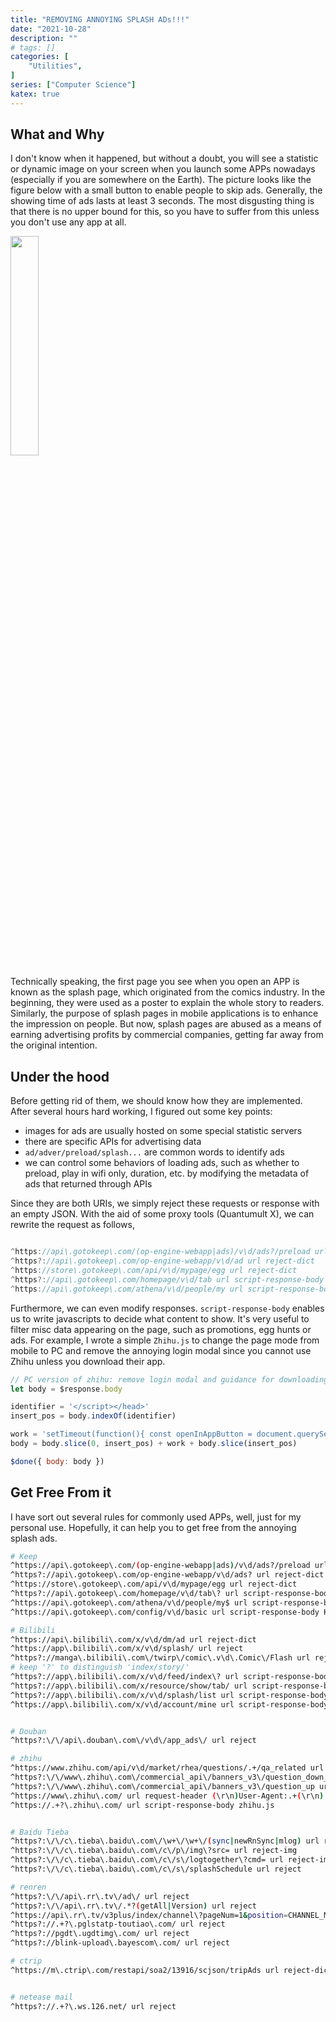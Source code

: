 ```yaml
---
title: "REMOVING ANNOYING SPLASH ADs!!!"
date: "2021-10-28"
description: ""
# tags: []
categories: [
    "Utilities",
]
series: ["Computer Science"]
katex: true
---
```




## What and Why

I don't know when it happened, but without a doubt, you will see a statistic or dynamic image on your screen when you launch some APPs nowadays (especially if you are somewhere on the Earth). The picture looks like the figure below with a small button to enable people to skip ads. Generally, the showing time of ads lasts at least 3 seconds. The most disgusting thing is that there is no upper bound for this, so you have to suffer from this unless you don't use any app at all.



<img src="https://static1.keepcdn.com/ark_optimus/2021/10/27/1635333663953ap3s8jls_750x1334.jpg" style="width:30%"/>





Technically speaking, the first page you see when you open an APP is known as the splash page, which originated from the comics industry. In the beginning, they were used as a poster to explain the whole story to readers. Similarly, the purpose of splash pages in mobile applications is to enhance the impression on people.  But now, splash pages are abused as a means of earning advertising profits by commercial companies, getting far away from the original intention.



## Under the hood

Before getting rid of them, we should know how they are implemented. After several hours hard working, I figured out some key points:



- images for ads are usually hosted on some special statistic servers
- there are specific APIs for advertising data 
- `ad/adver/preload/splash...` are common words to identify ads
- we can control some behaviors of loading ads, such as whether to preload, play in wifi only, duration, etc. by modifying the metadata of ads that returned through APIs



Since they are both URIs, we simply reject these requests or response with an empty JSON. With the aid of some proxy tools (Quantumult X), we can rewrite the request as follows,

```js

^https://api\.gotokeep\.com/(op-engine-webapp|ads)/v\d/ads?/preload url reject-dict
^https?://api\.gotokeep\.com/op-engine-webapp/v\d/ad url reject-dict
^https://store\.gotokeep\.com/api/v\d/mypage/egg url reject-dict
^https?://api\.gotokeep\.com/homepage/v\d/tab url script-response-body Keep.js
^https://api\.gotokeep\.com/athena/v\d/people/my url script-response-body Keep.js

```



Furthermore, we can even modify responses. `script-response-body` enables us to write javascripts to decide what content to show. It's very useful to filter misc data appearing on the page, such as promotions, egg hunts or ads. For example, I wrote a simple `Zhihu.js` to change the page mode from mobile to PC and remove the annoying login modal since you cannot use Zhihu unless you download their app.

```js
// PC version of zhihu: remove login modal and guidance for downloading app
let body = $response.body

identifier = '</script></head>'
insert_pos = body.indexOf(identifier)

work = 'setTimeout(function(){ const openInAppButton = document.querySelector(".OpenInAppButton"); if (openInAppButton) { openInAppButton.style.display = "none"; } const closeBtn = document.querySelector(".Modal-closeButton"); if (closeBtn) { closeBtn.click() }; const btns = document.querySelectorAll(".ModalExp-modalShow .ModalWrap-itemBtn"); if (btns && btns.length && btns[1]) { btns[1].click(); }}, 2500)';
body = body.slice(0, insert_pos) + work + body.slice(insert_pos)

$done({ body: body })

```



## Get Free From it



I have sort out several rules for commonly used APPs, well, just for my personal use. Hopefully, it can help you to get free from the annoying splash ads.



```bash
# Keep
^https://api\.gotokeep\.com/(op-engine-webapp|ads)/v\d/ads?/preload url reject-dict
^https?://api\.gotokeep\.com/op-engine-webapp/v\d/ads? url reject-dict
^https://store\.gotokeep\.com/api/v\d/mypage/egg url reject-dict
^https?://api\.gotokeep\.com/homepage/v\d/tab\? url script-response-body Keep.js
^https://api\.gotokeep\.com/athena/v\d/people/my$ url script-response-body Keep.js
^https://api\.gotokeep\.com/config/v\d/basic url script-response-body Keep.js

# Bilibili
^https://api\.bilibili\.com/x/v\d/dm/ad url reject-dict
^https://app\.bilibili\.com/x/v\d/splash/ url reject
^https?://manga\.bilibili\.com\/twirp\/comic\.v\d\.Comic\/Flash url reject
# keep '?' to distinguish 'index/story/'
^https?://app\.bilibili\.com/x/v\d/feed/index\? url script-response-body bili_feed.js
^https?://app\.bilibili\.com/x/resource/show/tab/ url script-response-body bili_feed.js
^https?://app\.bilibili\.com/x/v\d/splash/list url script-response-body bili_feed.js
^https://app\.bilibili\.com/x/v\d/account/mine url script-response-body bili_feed.js


# Douban
^https?:\/\/api\.douban\.com\/v\d\/app_ads\/ url reject

# zhihu
^https://www.zhihu.com/api/v\d/market/rhea/questions/.+/qa_related url reject
^https?:\/\/www\.zhihu\.com\/commercial_api\/banners_v3\/question_down_sticky url reject-dict
^https?:\/\/www\.zhihu\.com\/commercial_api\/banners_v3\/question_up url reject-dict
^https://www\.zhihu\.com/ url request-header (\r\n)User-Agent:.+(\r\n) request-header $1User-Agent: Mozilla/5.0 (Macintosh; Intel Mac OS X 10_15_7) AppleWebKit/537.36 (KHTML, like Gecko) Chrome/94.0.4606.81 Safari/537.36$2
^https://.+?\.zhihu\.com/ url script-response-body zhihu.js


# Baidu Tieba
^https?:\/\/c\.tieba\.baidu\.com\/\w+\/\w+\/(sync|newRnSync|mlog) url reject
^https?:\/\/c\.tieba\.baidu\.com\/c\/p\/img\?src= url reject-img
^https?:\/\/c\.tieba\.baidu\.com\/c\/s\/logtogether\?cmd= url reject-img
^https?:\/\/c\.tieba\.baidu\.com\/c\/s\/splashSchedule url reject

# renren
^https?:\/\/api\.rr\.tv\/ad\/ url reject
^https?:\/\/api\.rr\.tv\/.*?(getAll|Version) url reject
^https://api\.rr\.tv/v3plus/index/channel\?pageNum=1&position=CHANNEL_MY url script-response-body rr.js
^https?://.+?\.pglstatp-toutiao\.com/ url reject
^https?://pgdt\.ugdtimg\.com/ url reject
^https?://blink-upload\.bayescom\.com/ url reject

# ctrip
^https://m\.ctrip\.com/restapi/soa2/13916/scjson/tripAds url reject-dict


# netease mail
^https?://.+?\.ws.126.net/ url reject

```

